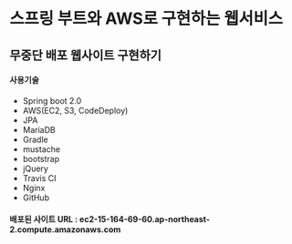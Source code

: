 # 스프링 부트와 AWS로 구현하는 웹서비스

## 무중단 배포 웹사이트 구현하기

#### 사용기술
- Spring boot 2.0
- AWS(EC2, S3, CodeDeploy)
- JPA
- MariaDB
- Gradle
- mustache
- bootstrap
- jQuery
- Travis CI
- Nginx
- GitHub

#### 배포된 사이트 URL : ec2-15-164-69-60.ap-northeast-2.compute.amazonaws.com
